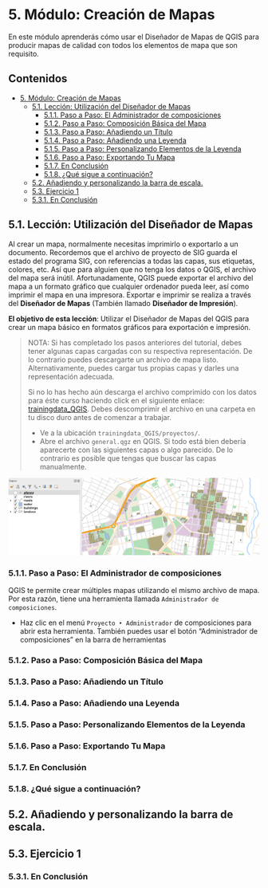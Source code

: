 # 5. Módulo: Creación de Mapas

En este módulo aprenderás cómo usar el Diseñador de Mapas de QGIS para producir mapas de calidad con todos los elementos de mapa que son requisito.

## Contenidos

* [5. Módulo: Creación de Mapas](#5-módulo-creación-de-mapas)
    * [5.1. Lección: Utilización del Diseñador de Mapas](#51-lección-utilización-del-diseñador-de-mapas)
        + [5.1.1. Paso a Paso: El Administrador de composiciones](#511-paso-a-paso-el-administrador-de-composiciones)
        + [5.1.2. Paso a Paso: Composición Básica del Mapa](#512-paso-a-paso-composición-básica-del-mapa)
        + [5.1.3. Paso a Paso: Añadiendo un Título](#513-paso-a-paso-añadiendo-un-título)
        + [5.1.4. Paso a Paso: Añadiendo una Leyenda](#514-paso-a-paso-añadiendo-una-leyenda)
        + [5.1.5. Paso a Paso: Personalizando Elementos de la Leyenda](#515-paso-a-paso-personalizando-elementos-de-la-leyenda)
        + [5.1.6. Paso a Paso: Exportando Tu Mapa](#516-paso-a-paso-exportando-tu-mapa)
        + [5.1.7. En Conclusión](#517-en-conclusión)
        + [5.1.8. ¿Qué sigue a continuación?](#518-qué-sigue-a-continuación)
    * [5.2. Añadiendo y personalizando la barra de escala.](#52-añadiendo-y-personalizando-la-barra-de-escala)
    * [5.3. Ejercicio 1](#53-ejercicio-1)
    * [5.3.1. En Conclusión](#531-en-conclusión)

## 5.1. Lección: Utilización del Diseñador de Mapas

Al crear un mapa, normalmente necesitas imprimirlo o exportarlo a un documento. Recordemos que el archivo de proyecto de SIG guarda el estado del programa SIG, con referencias a todas las capas, sus etiquetas, colores, etc. Así que para alguien que no tenga los datos o QGIS, el archivo del mapa será inútil. Afortunadamente, QGIS puede exportar el archivo del mapa a un formato gráfico que cualquier ordenador pueda leer, así como imprimir el mapa en una impresora. Exportar e imprimir se realiza a través del **Diseñador de Mapas** (También llamado **Diseñador de Impresión**).

**El objetivo de esta lección**: Utilizar el Diseñador de Mapas del QGIS para crear un mapa básico en formatos gráficos para exportación e impresión.

> NOTA: Si has completado los pasos anteriores del tutorial, debes tener algunas capas cargadas con su respectiva representación. De lo contrario puedes descargarte un archivo de mapa listo. Alternativamente, puedes cargar tus propias capas y darles una representación adecuada.
> 
> Si no lo has hecho aún descarga el archivo comprimido con los datos para éste curso haciendo click en el siguiente enlace: [trainingdata_QGIS](https://github.com/fastuller88/curso-qgis-basico/raw/master/data/trainingdata_QGIS.zip). Debes descomprimir el archivo en una carpeta en tu disco duro antes de comenzar a trabajar.
> 
> * Ve a la ubicación  `trainingdata_QGIS/proyectos/`.
> * Abre el archivo `general.qgz` en QGIS. Si todo está bien debería aparecerte con las siguientes capas o algo parecido. De lo contrario es posible que tengas que buscar las capas manualmente.

![Mapa terminado](/img/mapaTerminado.png)

### 5.1.1. Paso a Paso: El Administrador de composiciones

QGIS te permite crear múltiples mapas utilizando el mismo archivo de mapa. Por esta razón, tiene una herramienta llamada `Administrador de composiciones`.

* Haz clic en el menú `Proyecto ‣ Administrador` de composiciones para abrir esta herramienta. También puedes usar el botón “Administrador de composiciones” en la barra de herramientas


### 5.1.2. Paso a Paso: Composición Básica del Mapa
### 5.1.3. Paso a Paso: Añadiendo un Título
### 5.1.4. Paso a Paso: Añadiendo una Leyenda
### 5.1.5. Paso a Paso: Personalizando Elementos de la Leyenda
### 5.1.6. Paso a Paso: Exportando Tu Mapa
### 5.1.7. En Conclusión
### 5.1.8. ¿Qué sigue a continuación?
## 5.2. Añadiendo y personalizando la barra de escala.
## 5.3. Ejercicio 1
### 5.3.1. En Conclusión

